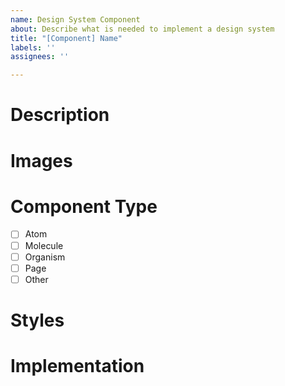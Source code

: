 ```yaml
---
name: Design System Component
about: Describe what is needed to implement a design system
title: "[Component] Name"
labels: ''
assignees: ''

---
```


# Description

# Images

# Component Type
- [ ] Atom
- [ ] Molecule
- [ ] Organism
- [ ] Page
- [ ] Other

# Styles

# Implementation
